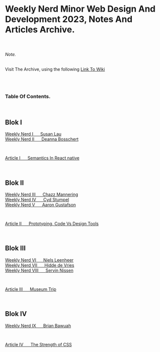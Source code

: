 # Weekly Nerd Minor Web Design And Development 2023, Notes And Articles Archive.

<br>

###### Note.
Visit The Archive, using the following <a href="https://github.com/Marengd/Minor_Web_Weekly_Nerd_22_23/wiki">Link To Wiki</a>

<br>
<br>

### Table Of Contents.

<br>

## Blok I

[Weekly Nerd I  &nbsp;&nbsp;&nbsp;&nbsp; Susan Lau](https://github.com/Marengd/Minor_Web_Weekly_Nerd_22_23/wiki/Weekly-Nerd-I) <br>
[Weekly Nerd II &nbsp;&nbsp;&nbsp;&nbsp; Deanna Bosschert](https://github.com/Marengd/Minor_Web_Weekly_Nerd_22_23/wiki/Weekly-Nerd-II) <br>

<br>

[Article I &nbsp;&nbsp;&nbsp;&nbsp; Semantics In React native](https://github.com/Marengd/Minor_Web_Weekly_Nerd_22_23/wiki/Article-I) <br>

<br>

## Blok II
[Weekly Nerd III &nbsp;&nbsp;&nbsp;&nbsp; Chazz Mannering](https://github.com/Marengd/Minor_Web_Weekly_Nerd_22_23/wiki/Weekly-Nerd-III) <br>
[Weekly Nerd IV &nbsp;&nbsp;&nbsp;&nbsp; Cyd Stumpel](https://github.com/Marengd/Minor_Web_Weekly_Nerd_22_23/wiki/Weekly-Nerd-IV) <br>
[Weekly Nerd V &nbsp;&nbsp;&nbsp;&nbsp; Aaron Gustafson](https://github.com/Marengd/Minor_Web_Weekly_Nerd_22_23/wiki/Weekly-Nerd-V) <br>

<br>

[Article II &nbsp;&nbsp;&nbsp;&nbsp; Prototyping, Code Vs Design Tools](https://github.com/Marengd/Minor_Web_Weekly_Nerd_22_23/wiki/Article-II) <br>

<br>

## Blok III
[Weekly Nerd VI &nbsp;&nbsp;&nbsp;&nbsp; Niels Leenheer](https://github.com/Marengd/Minor_Web_Weekly_Nerd_22_23/wiki/Weekly-Nerd-VI) <br>
[Weekly Nerd VII &nbsp;&nbsp;&nbsp;&nbsp; Hidde de Vries](https://github.com/Marengd/Minor_Web_Weekly_Nerd_22_23/wiki/Weekly-Nerd-VII) <br>
[Weekly Nerd VIII &nbsp;&nbsp;&nbsp;&nbsp; Servin Nissen](https://github.com/Marengd/Minor_Web_Weekly_Nerd_22_23/wiki/Weekly-Nerd-VIII) <br>

<br>

[Article III &nbsp;&nbsp;&nbsp;&nbsp; Museum Trip](https://github.com/Marengd/Minor_Web_Weekly_Nerd_22_23/wiki/Article-III) <br>

<br>

## Blok IV
[Weekly Nerd IX &nbsp;&nbsp;&nbsp;&nbsp; Brian Bawuah](https://github.com/Marengd/Minor_Web_Weekly_Nerd_22_23/wiki/Weekly-Nerd-IX) <br>

<br>

[Article IV &nbsp;&nbsp;&nbsp;&nbsp; The Strength of CSS](https://github.com/Marengd/Minor_Web_Weekly_Nerd_22_23/wiki/Article-IV) <br>


